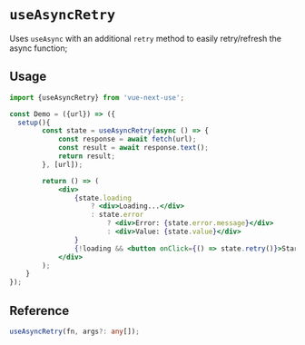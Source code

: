 # `useAsyncRetry`

Uses `useAsync` with an additional `retry` method to easily retry/refresh the async function;

## Usage

```jsx
import {useAsyncRetry} from 'vue-next-use';

const Demo = ({url}) => ({
  setup(){
        const state = useAsyncRetry(async () => {
            const response = await fetch(url);
            const result = await response.text();
            return result;
        }, [url]);

        return () => (
            <div>
                {state.loading
                    ? <div>Loading...</div>
                    : state.error
                        ? <div>Error: {state.error.message}</div>
                        : <div>Value: {state.value}</div>
                }
                {!loading && <button onClick={() => state.retry()}>Start loading</button>}
            </div>
        );
    }
});
```

## Reference

```ts
useAsyncRetry(fn, args?: any[]);
```
